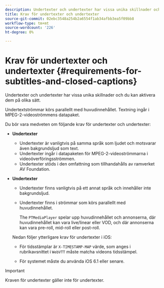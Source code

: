 ```yaml
---
description: Undertexter och undertexter har vissa unika skillnader och du kan aktivera dem på olika sätt.
title: Krav för undertexter och undertexter
source-git-commit: 02ebc3548a254b2a6554f1ab34afbb3ea5f09bb8
workflow-type: tm+mt
source-wordcount: '226'
ht-degree: 0%

---
```


# Krav för undertexter och undertexter {#requirements-for-subtitles-and-closed-captions}

Undertexter och undertexter har vissa unika skillnader och du kan aktivera dem på olika sätt.

Undertextströmmar körs parallellt med huvudinnehållet. Textning ingår i MPEG-2-videoströmmens datapaket.

Du bör vara medveten om följande krav för undertexter och undertexter:

* **Undertexter**

   * Undertexter är vanligtvis på samma språk som ljudet och motsvarar även bakgrundsljud som text.
   * Undertexter ingår i datapaketen för MPEG-2-videoströmmarna i videoöverföringsströmmen.
   * Undertexter stöds i den omfattning som tillhandahålls av ramverket AV Foundation.

* **Undertexter**

   * Undertexter finns vanligtvis på ett annat språk och innehåller inte bakgrundsljud.
   * Undertexter finns i strömmar som körs parallellt med huvudinnehållet.

     The `PTMediaPlayer` spelar upp huvudinnehållet och annonserna, där huvudinnehållet kan vara live/linear eller VOD, och där annonserna kan vara pre-roll, mid-roll eller post-roll.

  Nedan följer ytterligare krav för undertexter i iOS:

   * För tidsstämplar är `X-TIMESTAMP-MAP` värde, som anges i rubrikavsnittet i `WebVTT` måste matcha videons tidsstämpel.

   * För systemet måste du använda iOS 6.1 eller senare.

>[!IMPORTANT]
>
>Kraven för undertexter gäller inte för undertexter.
